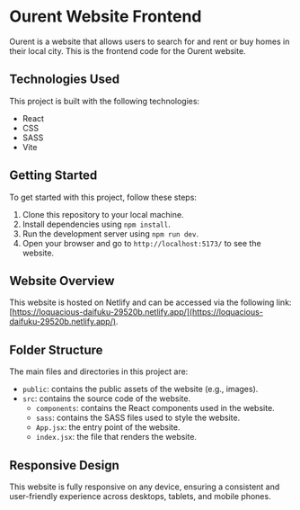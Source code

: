 # Ourent Website Frontend

Ourent is a website that allows users to search for and rent or buy homes in their local city. This is the frontend code for the Ourent website.

## Technologies Used

This project is built with the following technologies:

- React
- CSS
- SASS
- Vite

## Getting Started

To get started with this project, follow these steps:

1. Clone this repository to your local machine.
2. Install dependencies using `npm install`.
3. Run the development server using `npm run dev`.
4. Open your browser and go to `http://localhost:5173/` to see the website.

## Website Overview

This website is hosted on Netlify and can be accessed via the following link: [https://loquacious-daifuku-29520b.netlify.app/](https://loquacious-daifuku-29520b.netlify.app/). 

## Folder Structure

The main files and directories in this project are:

- `public`: contains the public assets of the website (e.g., images).
- `src`: contains the source code of the website.
  - `components`: contains the React components used in the website.
  - `sass`: contains the SASS files used to style the website.
  - `App.jsx`: the entry point of the website.
  - `index.jsx`: the file that renders the website.

## Responsive Design

This website is fully responsive on any device, ensuring a consistent and user-friendly experience across desktops, tablets, and mobile phones.
